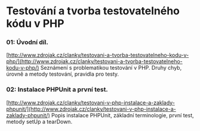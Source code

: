 # Testování a tvorba testovatelného kódu v PHP

### 01: Úvodní díl.
[http://www.zdrojak.cz/clanky/testovani-a-tvorba-testovatelneho-kodu-v-php/](http://www.zdrojak.cz/clanky/testovani-a-tvorba-testovatelneho-kodu-v-php/)
Seznámení s problematikou testování v PHP. Druhy chyb, úrovně a metody testování, pravidla pro testy.

### 02: Instalace PHPUnit a první test.
[http://www.zdrojak.cz/clanky/testovani-v-php-instalace-a-zaklady-phpunit/](http://www.zdrojak.cz/clanky/testovani-v-php-instalace-a-zaklady-phpunit/)
Popis instalace PHPUnit, základní terminologie, první test, metody setUp a tearDown.